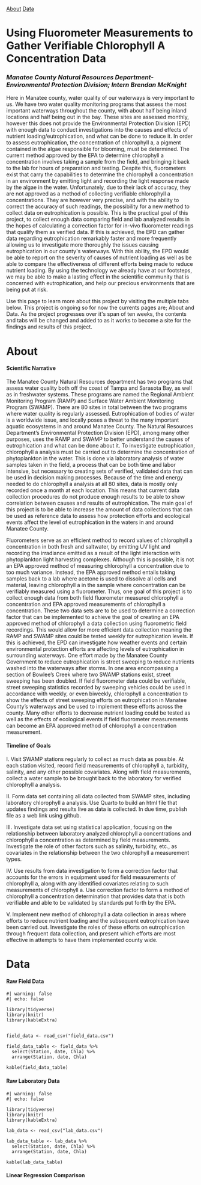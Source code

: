 [About](Project.html) [Data](Data.html)

# Using Fluorometer Measurements to Gather Verifiable Chlorophyll A Concentration Data

### *Manatee County Natural Resources Department-Environmental Protection Division; Intern Brendan McKnight*

Here in Manatee county, water quality of our waterways is very important to us. We have two water quality monitoring programs that assess the most important waterways throughout the county, with about half being inland locations and half being out in the bay. These sites are assessed monthly, however this does not provide the Environmental Protection Division (EPD) with enough data to conduct investigations into the causes and effects of nutrient loading/eutrophication, and what can be done to reduce it. In order to assess eutrophication, the concentration of chlorophyll a, a pigment contained in the algae responsible for blooming, must be determined. The current method approved by the EPA to determine chlorophyll a concentration involves taking a sample from the field, and bringing it back to the lab for hours of preparation and testing. Despite this, fluorometers exist that carry the capabilities to determine the chlorophyll a concentration in an environment by emitting light and recording the light response made by the algae in the water. Unfortunately, due to their lack of accuracy, they are not approved as a method of collecting verifiable chlorophyll a concentrations. They are however very precise, and with the ability to correct the accuracy of such readings, the possibility for a new method to collect data on eutrophication is possible. This is the practical goal of this project, to collect enough data comparing field and lab analyzed results in the hopes of calculating a correction factor for in-vivo fluorometer readings that qualify them as verified data. If this is achieved, the EPD can gather data regarding eutrophication remarkably faster and more frequently allowing us to investigate more thoroughly the issues causing eutrophication in our county's waterways. With this ability, the EPD would be able to report on the severity of causes of nutrient loading as well as be able to compare the effectiveness of different efforts being made to reduce nutrient loading. By using the technology we already have at our footsteps, we may be able to make a lasting effect in the scientific community that is concerned with eutrophication, and help our precious environments that are being put at risk.

Use this page to learn more about this project by visiting the multiple tabs below. This project is ongoing so for now the currents pages are; About and Data. As the project progresses over it's span of ten weeks, the contents and tabs will be changed and added to as it works to become a site for the findings and results of this project.

# About

#### Scientific Narrative

The Manatee County Natural Resources department has two programs that assess water quality both off the coast of Tampa and Sarasota Bay, as well as in freshwater systems. These programs are named the Regional Ambient Monitoring Program (RAMP) and Surface Water Ambient Monitoring Program (SWAMP). There are 80 sites in total between the two programs where water quality is regularly assessed. Eutrophication of bodies of water is a worldwide issue, and locally poses a threat to the many important aquatic ecosystems in and around Manatee County. The Natural Resources Department’s Environmental Protection Division (EPD), among many other purposes, uses the RAMP and SWAMP to better understand the causes of eutrophication and what can be done about it. To investigate eutrophication, chlorophyll a analysis must be carried out to determine the concentration of phytoplankton in the water. This is done via laboratory analysis of water samples taken in the field, a process that can be both time and labor intensive, but necessary to creating sets of verified, validated data that can be used in decision making processes. Because of the time and energy needed to do chlorophyll a analysis at all 80 sites, data is mostly only recorded once a month at each location. This means that current data collection procedures do not produce enough results to be able to show correlation between causes and results of eutrophication. The main goal of this project is to be able to increase the amount of data collections that can be used as reference data to assess how protection efforts and ecological events affect the level of eutrophication in the waters in and around Manatee County.

Fluorometers serve as an efficient method to record values of chlorophyll a concentration in both fresh and saltwater, by emitting UV light and recording the irradiance emitted as a result of the light interaction with phytoplankton light harvesting complexes. Although this is possible, it is not an EPA approved method of measuring chlorophyll a concentration due to too much variance. Instead, the EPA approved method entails taking samples back to a lab where acetone is used to dissolve all cells and material, leaving chlorophyll a in the sample where concentration can be verifiably measured using a fluorometer. Thus, one goal of this project is to collect enough data from both field fluorometer measured chlorophyll a concentration and EPA approved measurements of chlorophyll a concentration. These two data sets are to be used to determine a correction factor that can be implemented to achieve the goal of creating an EPA approved method of chlorophyll a data collection using fluorometric field recordings. This would allow for more efficient data collection meaning the RAMP and SWAMP sites could be tested weekly for eutrophication levels. If this is achieved, the EPD can investigate how weather events and certain environmental protection efforts are affecting levels of eutrophication in surrounding waterways. One effort made by the Manatee County Government to reduce eutrophication is street sweeping to reduce nutrients washed into the waterways after storms. In one area encompassing a section of Bowlee’s Creek where two SWAMP stations exist, street sweeping has been doubled. If field fluorometer data could be verifiable, street sweeping statistics recorded by sweeping vehicles could be used in accordance with weekly, or even biweekly, chlorophyll a concentration to show the effects of street sweeping efforts on eutrophication in Manatee County’s waterways and be used to implement these efforts across the county. Many other efforts to decrease nutrient loading could be tested as well as the effects of ecological events if field fluorometer measurements can become an EPA approved method of chlorophyll a concentration measurement.

#### Timeline of Goals

I. Visit SWAMP stations regularly to collect as much data as possible. At each station visited, record field measurements of chlorophyll a, turbidity, salinity, and any other possible covariates. Along with field measurements, collect a water sample to be brought back to the laboratory for verified chlorophyll a analysis.

II\. Form data set containing all data collected from SWAMP sites, including laboratory chlorophyll a analysis. Use Quarto to build an html file that updates findings and results live as data is collected. In due time, publish file as a web link using github.

III\. Investigate data set using statistical application, focusing on the relationship between laboratory analyzed chlorophyll a concentrations and chlorophyll a concentration as determined by field measurements. Investigate the role of other factors such as salinity, turbidity, etc., as covariates in the relationship between the two chlorophyll a measurement types.

IV\. Use results from data investigation to form a correction factor that accounts for the errors in equipment used for field measurements of chlorophyll a, along with any identified covariates relating to such measurements of chlorophyll a. Use correction factor to form a method of chlorophyll a concentration determination that provides data that is both verifiable and able to be validated by standards put forth by the EPA.

V. Implement new method of chlorophyll a data collection in areas where efforts to reduce nutrient loading and the subsequent eutrophication have been carried out. Investigate the roles of these efforts on eutrophication through frequent data collection, and present which efforts are most effective in attempts to have them implemented county wide.

# Data

#### Raw Field Data

```{r}
#| warning: false
#| echo: false

library(tidyverse)
library(knitr)
library(kableExtra)


field_data <- read_csv("field_data.csv")

field_data_table <- field_data %>%
  select(Station, date, Chla) %>%
  arrange(Station, date, Chla)

kable(field_data_table)
```

#### Raw Laboratory Data

```{r}
#| warning: false
#| echo: false

library(tidyverse)
library(knitr)
library(kableExtra)

lab_data <- read_csv("lab_data.csv")

lab_data_table <- lab_data %>%
  select(Station, date, Chla) %>%
  arrange(Station, date, Chla)

kable(lab_data_table)
```

#### Linear Regression Comparison

```{r}

```

